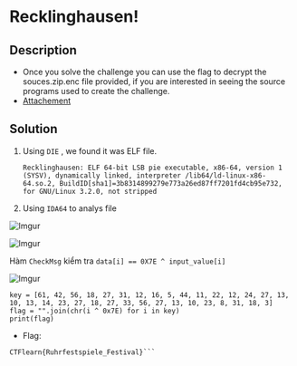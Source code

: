 # Recklinghausen!

## Description

* Once you solve the challenge you can use the flag to decrypt the souces.zip.enc file provided, if you are interested in seeing the source programs used to create the challenge.
* [Attachement](https://ctflearn.com/challenge/download/995)

## Solution

1. Using `DIE` , we found it was ELF file. 

       Recklinghausen: ELF 64-bit LSB pie executable, x86-64, version 1 (SYSV), dynamically linked, interpreter /lib64/ld-linux-x86-64.so.2, BuildID[sha1]=3b8314899279e773a26ed87ff7201fd4cb95e732, for GNU/Linux 3.2.0, not stripped

2. Using  `IDA64` to analys file



![Imgur](https://i.imgur.com/V9nn0TN.png)

![Imgur](https://i.imgur.com/hYZXDPo.png)

Hàm `CheckMsg` kiểm tra `data[i] == 0X7E ^ input_value[i]`

![Imgur](https://i.imgur.com/xW6MGHr.png)


```
key = [61, 42, 56, 18, 27, 31, 12, 16, 5, 44, 11, 22, 12, 24, 27, 13, 10, 13, 14, 23, 27, 18, 27, 33, 56, 27, 13, 10, 23, 8, 31, 18, 3]
flag = "".join(chr(i ^ 0x7E) for i in key)
print(flag)

```
* Flag:

```
CTFlearn{Ruhrfestspiele_Festival}```
